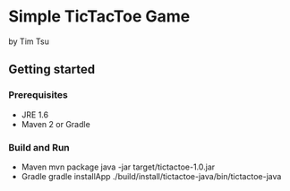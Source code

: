 # Simple TicTacToe Game #
by Tim Tsu

## Getting started ##
### Prerequisites ###
* JRE 1.6
* Maven 2 or Gradle

### Build and Run ###
* Maven
    mvn package
    java -jar target/tictactoe-1.0.jar
* Gradle
    gradle installApp
    ./build/install/tictactoe-java/bin/tictactoe-java